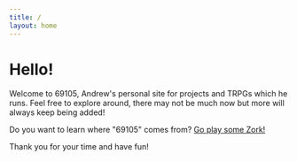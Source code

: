 ```yaml
---
title: /
layout: home
---
```


# Hello!

Welcome to 69105, Andrew's personal site for projects and TRPGs which he runs. Feel free to explore around, there may not be much now but more will always keep being added!

Do you want to learn where "69105" comes from? [Go play some Zork!](https://www.pcjs.org/software/pcx86/game/infocom/zork1/)

Thank you for your time and have fun!
